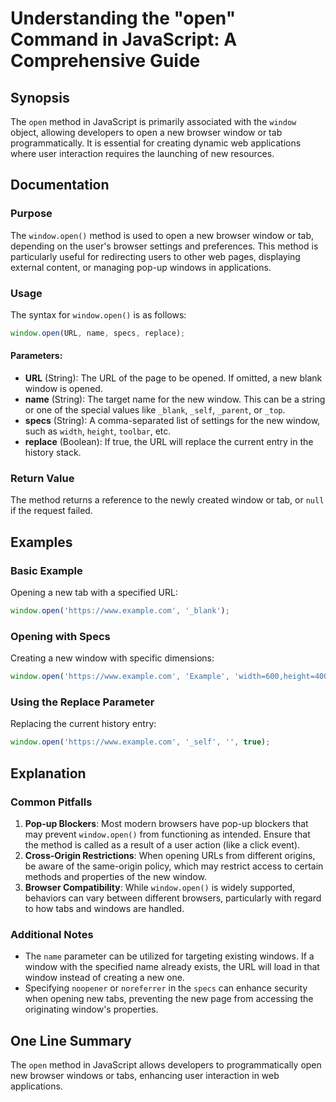 <!--
Meta Description: # Understanding the "open" Command in JavaScript: A Comprehensive Guide ## Synopsis The `open` method in JavaScript is primarily associated with the `...
Meta Keywords: window, open, new, javascript, method
-->

# Understanding the "open" Command in JavaScript: A Comprehensive Guide

## Synopsis
The `open` method in JavaScript is primarily associated with the `window` object, allowing developers to open a new browser window or tab programmatically. It is essential for creating dynamic web applications where user interaction requires the launching of new resources.

## Documentation
### Purpose
The `window.open()` method is used to open a new browser window or tab, depending on the user's browser settings and preferences. This method is particularly useful for redirecting users to other web pages, displaying external content, or managing pop-up windows in applications.

### Usage
The syntax for `window.open()` is as follows:

```javascript
window.open(URL, name, specs, replace);
```

#### Parameters:
- **URL** (String): The URL of the page to be opened. If omitted, a new blank window is opened.
- **name** (String): The target name for the new window. This can be a string or one of the special values like `_blank`, `_self`, `_parent`, or `_top`.
- **specs** (String): A comma-separated list of settings for the new window, such as `width`, `height`, `toolbar`, etc.
- **replace** (Boolean): If true, the URL will replace the current entry in the history stack.

### Return Value
The method returns a reference to the newly created window or tab, or `null` if the request failed.

## Examples
### Basic Example
Opening a new tab with a specified URL:

```javascript
window.open('https://www.example.com', '_blank');
```

### Opening with Specs
Creating a new window with specific dimensions:

```javascript
window.open('https://www.example.com', 'Example', 'width=600,height=400');
```

### Using the Replace Parameter
Replacing the current history entry:

```javascript
window.open('https://www.example.com', '_self', '', true);
```

## Explanation
### Common Pitfalls
1. **Pop-up Blockers**: Most modern browsers have pop-up blockers that may prevent `window.open()` from functioning as intended. Ensure that the method is called as a result of a user action (like a click event).
2. **Cross-Origin Restrictions**: When opening URLs from different origins, be aware of the same-origin policy, which may restrict access to certain methods and properties of the new window.
3. **Browser Compatibility**: While `window.open()` is widely supported, behaviors can vary between different browsers, particularly with regard to how tabs and windows are handled.

### Additional Notes
- The `name` parameter can be utilized for targeting existing windows. If a window with the specified name already exists, the URL will load in that window instead of creating a new one.
- Specifying `noopener` or `noreferrer` in the `specs` can enhance security when opening new tabs, preventing the new page from accessing the originating window's properties.

## One Line Summary
The `open` method in JavaScript allows developers to programmatically open new browser windows or tabs, enhancing user interaction in web applications.